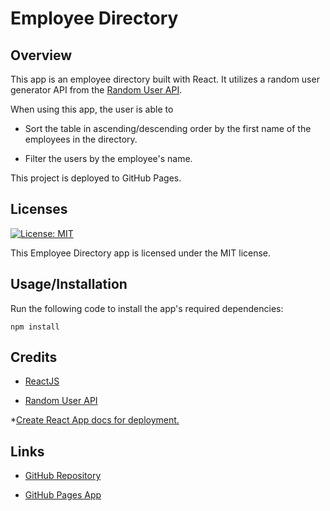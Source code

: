 # Employee Directory

## Overview

This app is an employee directory built with React. It utilizes a random user generator API from the [Random User API](https://randomuser.me/).

When using this app, the user is able to

  * Sort the table in ascending/descending order by the first name of the employees in the directory.

  * Filter the users by the employee's name.

This project is deployed to GitHub Pages.

## Licenses

[![License: MIT](https://img.shields.io/badge/License-MIT-yellow.svg)](https://opensource.org/licenses/MIT)

This Employee Directory app is licensed under the MIT license.

## Usage/Installation

Run the following code to install the app's required dependencies:
```
npm install
```

## Credits

* [ReactJS]()

* [Random User API](https://randomuser.me/)

*[Create React App docs for deployment.](https://create-react-app.dev/docs/deployment/#github-pages)

## Links

* [GitHub Repository](https://github.com/ktrudickm/EmployeeDirectory)

* [GitHub Pages App]()
